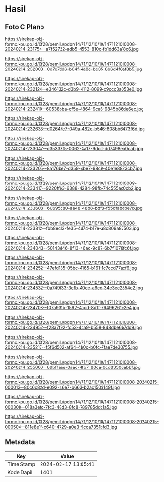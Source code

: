 # Hasil

## Foto C Plano

https://sirekap-obj-formc.kpu.go.id/0f28/pemilu/pdpr/14/71/12/10/10/1471121010008-20240214-231754--a7f52722-adb5-4553-810c-fb1dd63a18c6.jpg

https://sirekap-obj-formc.kpu.go.id/0f28/pemilu/pdpr/14/71/12/10/10/1471121010008-20240214-232008--0d7e7dd6-b64f-4a8c-be35-8b6d4f6af8b5.jpg

https://sirekap-obj-formc.kpu.go.id/0f28/pemilu/pdpr/14/71/12/10/10/1471121010008-20240214-232124--e346132c-d3b9-4112-8099-c9ccc3a053e0.jpg

https://sirekap-obj-formc.kpu.go.id/0f28/pemilu/pdpr/14/71/12/10/10/1471121010008-20240214-232410--60538bba-cf5e-4864-9ca6-9845b86de6ec.jpg

https://sirekap-obj-formc.kpu.go.id/0f28/pemilu/pdpr/14/71/12/10/10/1471121010008-20240214-232633--d02647e7-049a-482e-b546-808bb6473f6d.jpg

https://sirekap-obj-formc.kpu.go.id/0f28/pemilu/pdpr/14/71/12/10/10/1471121010008-20240214-233047--d35333f5-0062-4a17-9dcd-dd7498eb0cab.jpg

https://sirekap-obj-formc.kpu.go.id/0f28/pemilu/pdpr/14/71/12/10/10/1471121010008-20240214-233205--8a176be7-d359-4be7-98c9-40e1e8823cb7.jpg

https://sirekap-obj-formc.kpu.go.id/0f28/pemilu/pdpr/14/71/12/10/10/1471121010008-20240214-233417--9220ff63-6388-4284-98fb-74c555ac0cb2.jpg

https://sirekap-obj-formc.kpu.go.id/0f28/pemilu/pdpr/14/71/12/10/10/1471121010008-20240214-233608--60695c80-aa48-48b8-bdf8-f55dfabdbe7b.jpg

https://sirekap-obj-formc.kpu.go.id/0f28/pemilu/pdpr/14/71/12/10/10/1471121010008-20240214-233812--fbb8ec13-fe35-4d74-b17e-a8c809a87503.jpg

https://sirekap-obj-formc.kpu.go.id/0f28/pemilu/pdpr/14/71/12/10/10/1471121010008-20240214-234043--50143d46-8f13-46ac-9c87-6b7f1078fc6f.jpg

https://sirekap-obj-formc.kpu.go.id/0f28/pemilu/pdpr/14/71/12/10/10/1471121010008-20240214-234252--47efd185-05bc-4165-b161-1c7ccd77acf6.jpg

https://sirekap-obj-formc.kpu.go.id/0f28/pemilu/pdpr/14/71/12/10/10/1471121010008-20240214-234532--0a749f33-3cfb-40ee-a6cd-34e3ec2854c2.jpg

https://sirekap-obj-formc.kpu.go.id/0f28/pemilu/pdpr/14/71/12/10/10/1471121010008-20240214-234703--f07a931b-1592-4ccd-8d1f-76496261e2e4.jpg

https://sirekap-obj-formc.kpu.go.id/0f28/pemilu/pdpr/14/71/12/10/10/1471121010008-20240214-234952--f28a7f92-fc53-4ca9-b558-848dbe6b7dd9.jpg

https://sirekap-obj-formc.kpu.go.id/0f28/pemilu/pdpr/14/71/12/10/10/1471121010008-20240214-235217--f5f6d502-af64-4b0c-b0fc-7fae7de30755.jpg

https://sirekap-obj-formc.kpu.go.id/0f28/pemilu/pdpr/14/71/12/10/10/1471121010008-20240214-235803--69bf1aae-0aac-4fb7-80ca-6cd83308abbf.jpg

https://sirekap-obj-formc.kpu.go.id/0f28/pemilu/pdpr/14/71/12/10/10/1471121010008-20240215-000013--80c6c82d-e092-46e7-b663-b2ac1509149f.jpg

https://sirekap-obj-formc.kpu.go.id/0f28/pemilu/pdpr/14/71/12/10/10/1471121010008-20240215-000308--018a3efc-7fc3-48d3-8fc8-789785ddc1a5.jpg

https://sirekap-obj-formc.kpu.go.id/0f28/pemilu/pdpr/14/71/12/10/10/1471121010008-20240215-000504--811e8e1f-c640-4729-a0e3-9cca7351bfd3.jpg


## Metadata

| Key        | Value               |
| ---------- | ------------------- |
| Time Stamp | 2024-02-17 13:05:41 |
| Kode Dapil | 1401                |



